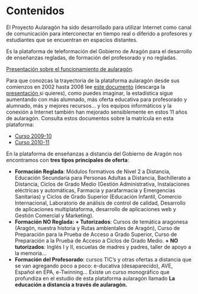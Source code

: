 
# Contenidos

El Proyecto Aularagón ha sido desarrollado para utilizar Internet como canal de comunicación para interconectar en tiempo real o diferido a profesores y estudiantes que se encuentran en espacios distantes.

Es la plataforma de teleformación del Gobierno de Aragón para el desarrollo de enseñanzas regladas, de formación del profesorado y no regladas.

[Presentación sobre el funcionamiento de aularagón](http://aularagon.catedu.es/materialesaularagon2013/fepa/zips/Modulo_7/Aularagon_Manual.pdf).

Para que conozcas la trayectoria de la plataforma aularagón desde sus comienzos en 2002 hasta 2008 lee [este documento](http://aularagon.catedu.es/materialesaularagon2013/fepa/zips/Modulo_7/Aularagon_congreso.pdf) (descarga la [presentación ](http://aularagon.catedu.es/materialesaularagon2013/fepa/zips/Modulo_7/Aularagon_congreso.pps)si quieres), como puedes imaginar, la estadística sigue aumentando con más alumnado, más oferta educativa para profesorado y alumnado, más y mejores recursos... y los equipos informáticos y la conexión a Internet también han mejorado sensiblemente en estos 11 años de aularagón. Consulta estos documentos sobre la matrícula en esta plataforma:

- [Curso 2009-10](http://aularagon.catedu.es/materialesaularagon2013/fepa/zips/Modulo_7/Matricula_Aularagon_2009_10.pdf)
- [Curso 2010-11](http://aularagon.catedu.es/materialesaularagon2013/fepa/zips/Modulo_7/Matricula_Aularagon_2010_11.pdf)

En la plataforma de enseñanzas a distancia del Gobierno de Aragón nos encontramos con **tres tipos principales de oferta**:

- **Formación Reglada**: Módulos formativos de Nivel 2 a Distancia, Educación Secundaria para Personas Adultas a Distancia, Bachillerato a Distancia, Ciclos de Grado Medio (Gestión Administrativa, Instalaciones eléctricas y automáticas, Farmacia y parafarmacia y Emergencias Sanitarias) y Ciclos de Grado Superior (Educación Infantil, Comercio Internacional, Laboratorio de análisis de control de calidad, Desarrollo de aplicaciones multiplataforma, desarrollo de aplicaciones web y Gestión Comercial y Marketing).
- **Formación NO Reglada: + Tutorizados**: Cursos de temática aragonesa (Aragón, nuestra historia y Rutas ambientales de Aragón), Curso de Preparación para la Prueba de Acceso a Grado Superior, Curso de Preparación a la Prueba de Acceso a Ciclos de Grado Medio. **+ NO tutorizados**: Inglés I y II, escuelas de madres y padres, taller de apoyo a la memoria…
- **Formación del Profesorado**: cursos TIC’s y otras ofertas a distancia que se van agregando poco a poco: e-ducativa (desaparecido), AVE, Español en EPA, e-Twinning… Existe un curso monográfico que profundiza en el estudio de esta plataforma aularagón llamado **La educación a distancia a través de aularagón.**

